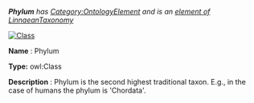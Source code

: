 ___Phylum__ 
 has
 [Category:OntologyElement](../../Category/OntologyElement "Category:OntologyElement") 
 and is an
 [element of](../../Property/ElementOf "Property:ElementOf") 
[LinnaeanTaxonomy](../../Submissions/LinnaeanTaxonomy "Submissions:LinnaeanTaxonomy")_




  





[![Class](../../images/thumb/2/27/Class.gif/45px-Class.gif)](../../Image/Class.gif "Class")


__Name__ 
 : Phylum
 



__Type:__ 
 owl:Class
 



__Description__ 
 : Phylum is the second highest traditional taxon. E.g., in the case of humans the phylum is 'Chordata'.